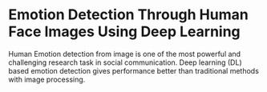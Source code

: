 # Emotion Detection Through Human Face Images Using Deep Learning
 
 Human Emotion detection from image is one of the most powerful and challenging research task in social communication. Deep learning (DL) based emotion detection gives performance better than traditional methods with image processing.